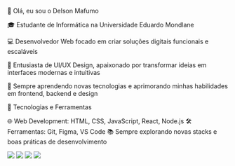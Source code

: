👋 Olá, eu sou o Delson Mafumo

🎓 Estudante de Informática na Universidade Eduardo Mondlane

💻 Desenvolvedor Web focado em criar soluções digitais funcionais e escaláveis

🎨 Entusiasta de UI/UX Design, apaixonado por transformar ideias em interfaces modernas e intuitivas

🚀 Sempre aprendendo novas tecnologias e aprimorando minhas habilidades em frontend, backend e design


🚀 Tecnologias e Ferramentas

🌐 Web Development: HTML, CSS, JavaScript, React, Node.js
🛠️ Ferramentas: Git, Figma, VS Code
📚 Sempre explorando novas stacks e boas práticas de desenvolvimento

<div> 
  <a href="https://www.instagram.com/delson_mafumo/" target="_blank"><img src="https://img.shields.io/badge/-Instagram-%23E4405F?style=for-the-badge&logo=instagram&logoColor=white" target="_blank"></a>
 <a href="https://discordR" target="_blank"><img src="https://img.shields.io/badge/Discord-7289DA?style=for-the-badge&logo=discord&logoColor=white" target="_blank"></a> 
  <a href="https:http://www.linkedin.com/in/%20delson-mafumo-83169435b" target="_blank"><img src="https://img.shields.io/badge/-LinkedIn-%230077B5?style=for-the-badge&logo=linkedin&logoColor=white" target="_blank"></a> 
   <a href = "mailto:delsonmafumo24@gmail.com"><img src="https://img.shields.io/badge/-Gmail-%23333?style=for-the-badge&logo=gmail&logoColor=white" target="_blank"></a>
  
</div>


  
